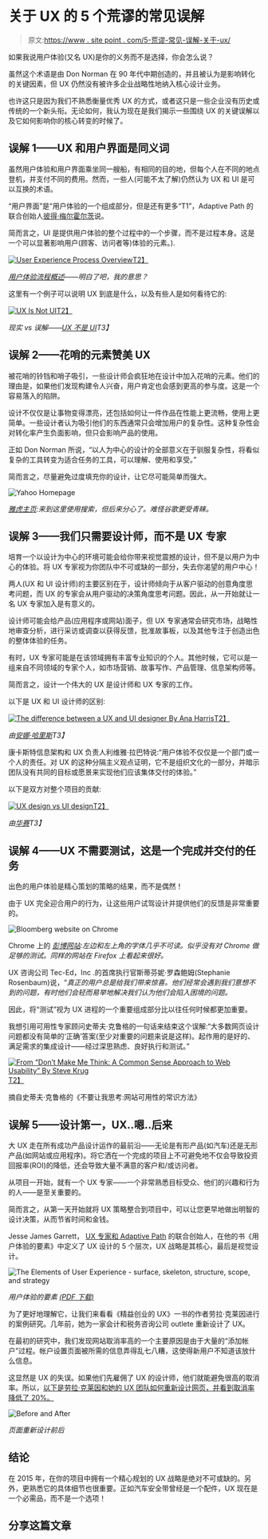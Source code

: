# 关于 UX 的 5 个荒谬的常见误解

> 原文:[https://www . site point . com/5-荒谬-常见-误解-关于-ux/](https://www.sitepoint.com/5-ridiculously-common-misconceptions-about-ux/)

如果我说用户体验(又名 UX)是你的义务而不是选择，你会怎么说？

虽然这个术语是由 Don Norman 在 90 年代中期创造的，并且被认为是影响转化的关键因素，但 UX 仍然没有被许多企业战略性地纳入核心设计业务。

也许这只是因为我们不熟悉衡量优秀 UX 的方式，或者这只是一些企业没有历史或传统的一个新头衔。无论如何，我认为现在是我们揭示一些围绕 UX 的关键误解以及它如何影响你的核心转变的时候了。

## 误解 1——UX 和用户界面是同义词

虽然用户体验和用户界面乘坐同一艘船，有相同的目的地，但每个人在不同的地点登机，并支付不同的费用。然而，一些人(可能不太了解)仍然认为 UX 和 UI 是可以互换的术语。

“用户界面”是“用户体验的一个组成部分，但是还有更多“T1”，Adaptive Path 的联合创始人[彼得·梅尔霍尔茨](http://www.peterme.com/)说。

简而言之，UI 是提供用户体验的整个过程中的一个步骤，而不是过程本身。这是一个可以显著影响用户(顾客、访问者等)体验的元素。).

[![User Experience Process Overview ](../Images/a1872b6f403530d84e0399a1462d9296.png)T2】](http://uxmastery.com/resources/process)

*[用户体验流程概述](http://uxmastery.com/resources/process)——明白了吧，我的意思？*

这里有一个例子可以说明 UX 到底是什么，以及有些人是如何看待它的:

[![UX Is Not UI](../Images/de567ab108d16557758ec1a6b7a15ae3.png)T2】](http://www.uxisnotui.com/)

*现实 vs 误解——[UX 不是 UI](http://www.uxisnotui.com/)T3】*

## 误解 2——花哨的元素赞美 UX

被花哨的铃铛和哨子吸引，一些设计师会疯狂地在设计中加入花哨的元素。他们的理由是，如果他们发现构建令人兴奋，用户肯定也会感到更高的参与度。这是一个容易落入的陷阱。

设计不仅仅是让事物变得漂亮，还包括如何让一件作品在性能上更流畅，使用上更简单。一些设计者认为吸引他们的东西通常只会增加用户的复杂性。这种复杂性会对转化率产生负面影响，但只会影响产品的使用。

正如 Don Norman 所说，“以人为中心的设计的全部意义在于驯服复杂性，将看似复杂的工具转变为适合任务的工具，可以理解、使用和享受。”

简而言之，尽量避免过度填充你的设计，让它尽可能简单而强大。

![Yahoo Homepage](../Images/be86e39445ddd9e424fb081349f79e41.png)

*[雅虎主页](http://www.yahoo.com):来到这里使用搜索，但后来分心了。难怪谷歌更受青睐。*

## 误解 3——我们只需要设计师，而不是 UX 专家

培育一个以设计为中心的环境可能会给你带来视觉震撼的设计，但不是以用户为中心的体验。将 UX 专家视为你团队中不可或缺的一部分，失去你渴望的用户中心！

两人(UX 和 UI 设计师)的主要区别在于，设计师倾向于从客户驱动的创意角度思考问题，而 UX 的专家会从用户驱动的决策角度思考问题。因此，从一开始就让一名 UX 专家加入是有意义的。

设计师可能会给产品(应用程序或网站)面子，但 UX 专家通常会研究市场，战略性地审查分析，进行采访或调查以获得反馈，批准故事板，以及其他专注于创造出色的整体体验的任务。

有时，UX 专家可能是在该领域拥有丰富专业知识的个人。其他时候，它可以是一组来自不同领域的专家个人，如市场营销、故事写作、产品管理、信息架构师等。

简而言之，设计一个伟大的 UX 是设计师和 UX 专家的工作。

以下是 UX 和 UI 设计师的区别:

[![The difference between a UX and UI designer By Ana Harris](../Images/c7ee4691d3b24124e23b3ff04ab1db4c.png)T2】](http://uxdesigner21.com/)

*由[安娜·哈里斯](http://uxdesigner21.com/)T3】*

康卡斯特信息架构和 UX 负责人利维雅·拉巴特说:“用户体验不仅仅是一个部门或一个人的责任。对 UX 的这种分隔主义观点证明，它不是组织文化的一部分，并暗示团队没有共同的目标或愿景来实现他们应该集体交付的体验。”

以下是双方对整个项目的贡献:

[![UX design vs UI design](../Images/ce0c5f3c58bd9d61fc37e480203cf07e.png)T2】](http://wassai.com.uy/en/understanding-the-difference-between-ui-and-ux-design/)

*由[华赛](http://wassai.com.uy/en/understanding-the-difference-between-ui-and-ux-design/)T3】*

## 误解 4——UX 不需要测试，这是一个完成并交付的任务

出色的用户体验是精心策划的策略的结果，而不是偶然！

由于 UX 完全迎合用户的行为，让这些用户试驾设计并提供他们的反馈是非常重要的。

![Bloomberg website on Chrome](../Images/8b17609cd3089b5567a1572ef82a2318.png)

Chrome 上的 *[彭博网站](http://www.bloomberg.com/):左边和左上角的字体几乎不可读。似乎没有对 Chrome 做足够的测试。同样的网站在 Firefox 上看起来很好。*

UX 咨询公司 Tec-Ed，Inc .的首席执行官斯蒂芬妮·罗森鲍姆(Stephanie Rosenbaum)说，“*真正的用户总是给我们带来惊喜。他们经常会遇到我们意想不到的问题，有时他们会轻而易举地解决我们认为他们会陷入困境的问题。*

因此，将“测试”视为 UX 进程的一个重要组成部分比以往任何时候都更加重要。

我想引用可用性专家顾问史蒂夫·克鲁格的一句话来结束这个误解:“大多数网页设计问题都没有简单的‘正确’答案(至少对重要的问题来说是这样)。起作用的是好的、满足需求的集成设计——经过深思熟虑、良好执行和测试。”

[![From “Don’t Make Me Think: A Common Sense Approach to Web Usability” By Steve Krug](../Images/a46bbc533f304c83e2db75566f0a7e14.png)T2】](https://www.sensible.com/)

摘自史蒂夫·克鲁格的《不要让我思考:网站可用性的常识方法》

## 误解 5——设计第一，UX..嗯..后来

大 UX 走在所有成功产品设计运作的最前沿——无论是有形产品(如汽车)还是无形产品(如网站或应用程序)。将它洒在一个完成的项目上不可避免地不仅会导致投资回报率(ROI)的降低，还会导致大量不满意的客户和/或访问者。

从项目一开始，就有一个 UX 专家——一个非常熟悉目标受众、他们的兴趣和行为的人——是至关重要的。

简而言之，从第一天开始就将 UX 策略整合到项目中，可以让您更早地做出明智的设计决策，从而节省时间和金钱。

Jesse James Garrett， [UX 专家和 Adaptive Path](http://www.adaptivepath.com/about/team/jesse-james-garrett/) 的联合创始人，在他的书《用户体验的要素》中定义了 UX 设计的 5 个层次，UX 战略是其核心，最后是视觉设计。

![The Elements of User Experience - surface, skeleton, structure, scope, and strategy](../Images/65887d60534b1f3e0d93580d78141003.png)

*用户体验的要素 [(PDF 下载)](http://www.jjg.net/elements/pdf/elements_simpleplanes.pdf)*

为了更好地理解它，让我们来看看《精益创业的 UX》一书的作者劳拉·克莱因进行的案例研究。几年前，她为一家会计和税务咨询公司 outlete 重新设计了 UX。

在最初的研究中，我们发现网站取消率高的一个主要原因是由于大量的“添加帐户”过程。帐户设置页面被所需的信息弄得乱七八糟，这使得新用户不知道该放什么信息。

这显然是 UX 的失误。如果他们先雇佣了 UX 的设计师，他们就能避免很高的取消率。所以，[以下是劳拉·克莱因和她的 UX 团队如何重新设计网页，并看到取消率降低了 20%。](http://www.smashingmagazine.com/2011/08/17/breaking-the-rules-a-ux-case-study/)

![Before and After](../Images/dafdba79b30868707f997e1a59547232.png)

*页面重新设计前后*

## 结论

在 2015 年，在你的项目中拥有一个精心规划的 UX 战略是绝对不可或缺的。另外，更熟悉它的具体细节也很重要。正如汽车安全带曾经是一个配件，UX 现在是一个必需品，而不是一个选项！

## 分享这篇文章